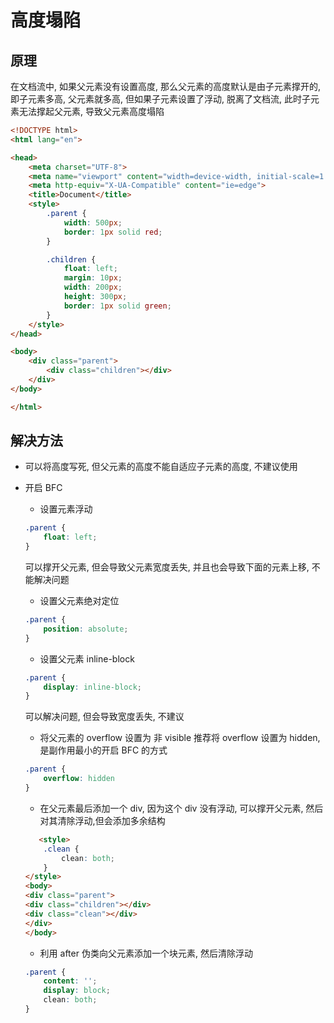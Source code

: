 # 高度塌陷

## 原理
在文档流中, 如果父元素没有设置高度, 那么父元素的高度默认是由子元素撑开的, 即子元素多高, 父元素就多高, 但如果子元素设置了浮动, 脱离了文档流, 此时子元素无法撑起父元素, 导致父元素高度塌陷

``` html
<!DOCTYPE html>
<html lang="en">

<head>
    <meta charset="UTF-8">
    <meta name="viewport" content="width=device-width, initial-scale=1.0">
    <meta http-equiv="X-UA-Compatible" content="ie=edge">
    <title>Document</title>
    <style>
        .parent {
            width: 500px;
            border: 1px solid red;
        }

        .children {
            float: left;
            margin: 10px;
            width: 200px;
            height: 300px;
            border: 1px solid green;
        }
    </style>
</head>

<body>
    <div class="parent">
        <div class="children"></div>
    </div>
</body>

</html>
```

## 解决方法
 + 可以将高度写死, 但父元素的高度不能自适应子元素的高度, 不建议使用
 + 开启 BFC
    + 设置元素浮动
    ```css
    .parent {
        float: left;
    }
    ```
    可以撑开父元素, 但会导致父元素宽度丢失, 并且也会导致下面的元素上移, 不能解决问题

    + 设置父元素绝对定位 
    ```css
    .parent {
        position: absolute;
    }
    ```

    + 设置父元素 inline-block
    ```css
    .parent {
        display: inline-block;
    }
    ```
    可以解决问题, 但会导致宽度丢失, 不建议

    + 将父元素的 overflow 设置为 非 visible
    推荐将 overflow 设置为 hidden, 是副作用最小的开启 BFC 的方式
    ```css
    .parent {
        overflow: hidden
    }
    ```

    + 在父元素最后添加一个 div, 因为这个 div 没有浮动, 可以撑开父元素, 然后对其清除浮动,但会添加多余结构
    
    ```html
       <style>
        .clean {
            clean: both;
        }
   </style>
   <body>
   <div class="parent">
   <div class="children"></div>
   <div class="clean"></div>
   </div>
   </body>
    ```
    
    + 利用 after 伪类向父元素添加一个块元素, 然后清除浮动
    ```css
    .parent {
        content: '';
        display: block;
        clean: both;
    }
    ```